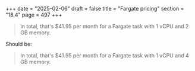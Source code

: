 +++
date = "2025-02-06"
draft = false
title = "Fargate pricing"
section = "18.4"
page = 497
+++

> In total, that's $41.95 per month for a Fargate task with 1 vCPU and 2 GB memory.

Should be:

> In total, that's $41.95 per month for a Fargate task with 1 vCPU and 4 GB memory.
